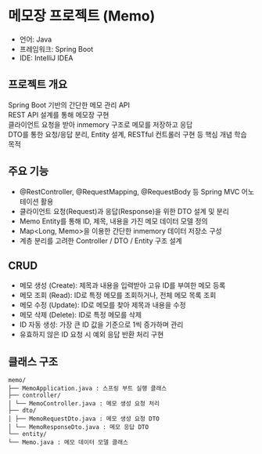 # 메모장 프로젝트 (Memo)

- 언어: Java  
- 프레임워크: Spring Boot  
- IDE: IntelliJ IDEA  


## 프로젝트 개요

Spring Boot 기반의 간단한 메모 관리 API  
REST API 설계를 통해 메모장 구현  
클라이언트 요청을 받아 inmemory 구조로 메모를 저장하고 응답  
DTO를 통한 요청/응답 분리, Entity 설계, RESTful 컨트롤러 구현 등 핵심 개념 학습 목적


## 주요 기능

- @RestController, @RequestMapping, @RequestBody 등 Spring MVC 어노테이션 활용
- 클라이언트 요청(Request)과 응답(Response)을 위한 DTO 설계 및 분리
- Memo Entity를 통해 ID, 제목, 내용을 가진 메모 데이터 모델 정의
- Map<Long, Memo>을 이용한 간단한 inmemory 데이터 저장소 구성
- 계층 분리를 고려한 Controller / DTO / Entity 구조 설계


## CRUD

- 메모 생성 (Create): 제목과 내용을 입력받아 고유 ID를 부여한 메모 등록  
- 메모 조회 (Read): ID로 특정 메모를 조회하거나, 전체 메모 목록 조회  
- 메모 수정 (Update): ID로 메모를 찾아 제목과 내용을 수정  
- 메모 삭제 (Delete): ID로 특정 메모를 삭제  
- ID 자동 생성: 가장 큰 ID 값을 기준으로 1씩 증가하며 관리  
- 유효하지 않은 ID 요청 시 예외 응답 반환 처리 구현

  

## 클래스 구조
```
memo/
├── MemoApplication.java : 스프링 부트 실행 클래스
├── controller/
│ └── MemoController.java : 메모 생성 요청 처리
├── dto/
│ ├── MemoRequestDto.java : 메모 생성 요청 DTO
│ └── MemoResponseDto.java : 메모 응답 DTO
└── entity/
└── Memo.java : 메모 데이터 모델 클래스
```
